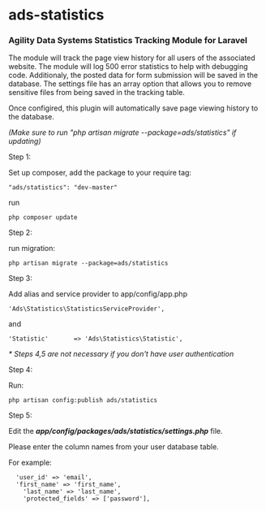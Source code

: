 ads-statistics
==============

<h3>Agility Data Systems Statistics Tracking Module for Laravel</h3>

The module will track the page view history for all users of the associated website. The module will log 500 error statistics to help with debugging code. Additionaly, the posted data for form submission will be saved in the database. The settings file has an array option that allows you to remove sensitive files from being saved in the tracking table.

Once configired, this plugin will automatically save page viewing history to the database.

_(Make sure to run "php artisan migrate --package=ads/statistics" if updating)_

Step 1:

Set up composer, add the package to your require tag:
```
"ads/statistics": "dev-master"
```
run
```
php composer update
```

Step 2:

run migration: 
```
php artisan migrate --package=ads/statistics
```

Step 3:

Add alias and service provider to app/config/app.php
```
'Ads\Statistics\StatisticsServiceProvider',
```
and
```
'Statistic'       => 'Ads\Statistics\Statistic',
```

_* Steps 4,5 are not necessary if you don't have user authentication_

Step 4:

Run:
```
php artisan config:publish ads/statistics
```

Step 5:

Edit the _<b>app/config/packages/ads/statistics/settings.php</b>_ file.

Please enter the column names from your user database table.

For example:
```
  'user_id' => 'email',
  'first_name' => 'first_name',
	'last_name' => 'last_name',
	'protected_fields' => ['password'],
```
